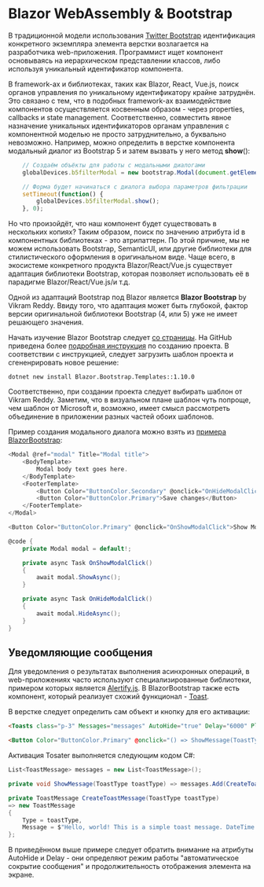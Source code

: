 # Blazor WebAssembly & Bootstrap

В традиционной модели использования [Twitter Bootstrap](https://getbootstrap.com/) идентификация конкретного экземпляра элемента верстки возлагается на разработчика web-приложения. Программист ищет компонент основываясь на иерархическом представлении классов, либо используя уникальный идентификатор компонента.

В framework-ах и библиотеках, таких как Blazor, React, Vue.js, поиск органов управления по уникальному идентификатору крайне затруднён. Это связано с тем, что в подобных framework-ах взаимодействие компонентов осуществляется косвенным образом - через properties, callbacks и state management. Соответственно, совместить явное назначение уникальных идентификаторов органам управления с компонентной моделью не просто затруднительно, а буквально невозможно. Например, можно определить в верстке компонента модальный диалог из Bootstrap 5 и затем вызвать у него метод **show**():

```js
    // Создаём объёкты для работы с модальными диалогами
    globalDevices.b5filterModal = new bootstrap.Modal(document.getElementById('filterModal'), {});

    // Форма будет начинаться с диалога выбора параметров фильтрации
    setTimeout(function() {
        globalDevices.b5filterModal.show();
    }, 0);
```

Но что произойдёт, что наш компонент будет существовать в нескольких копиях? Таким образом, поиск по значению атрибута id в компонентных библиотеках - это атрипаттерн. По этой причине, мы не можем использовать Bootstrap, SemanticUI, или другие библиотеки для стилистического оформления в оригинальном виде. Чаще всего, в экосистеме конкретного продукта Blazor/React/Vue.js существует адаптация библиотеки Bootstrap, которая позволяет использовать её в парадигме Blazor/React/Vue.js/и т.д.

Одной из адаптаций Bootstrap под Blazor является **Blazor Bootstrap** by Vikram Reddy. Ввиду того, что адаптация может быть глубокой, фактор версии оригинальной библиотеки Bootstrap (4, или 5) уже не имеет решающего значения.

Начать изучение Blazor Bootstrap следует [со страницы](https://docs.blazorbootstrap.com/getting-started/blazor-webassembly-net-8). На GitHub приведена более [подробная инструкция](https://github.com/vikramlearning/blazorbootstrap) по созданию проекта. В соответствии с инструкцией, следует загрузить шаблон проекта и сгененрировать новое решение:

```shell
dotnet new install Blazor.Bootstrap.Templates::1.10.0
```

Соответственно, при создании проекта следует выбирать шаблон от Vikram Reddy. Заметим, что в визуальном плане шаблон чуть попроще, чем шаблон от Microsoft и, возможно, имеет смысл рассмотреть объединение в приложении разных частей обоих шаблонов.

Пример создания модального диалога можно взять из [примера BlazorBootstrap](https://demos.blazorbootstrap.com/modals):

```csharp
<Modal @ref="modal" Title="Modal title">
    <BodyTemplate>
        Modal body text goes here.
    </BodyTemplate>
    <FooterTemplate>
        <Button Color="ButtonColor.Secondary" @onclick="OnHideModalClick">Close</Button>
        <Button Color="ButtonColor.Primary">Save changes</Button>
    </FooterTemplate>
</Modal>

<Button Color="ButtonColor.Primary" @onclick="OnShowModalClick">Show Modal</Button>

@code {
    private Modal modal = default!;

    private async Task OnShowModalClick()
    {
        await modal.ShowAsync();
    }

    private async Task OnHideModalClick()
    {
        await modal.HideAsync();
    }
}
```

## Уведомляющие сообщения

Для уведомления о результатах выполнения асинхронных операций, в web-приложениях часто используют специализированные библиотеки, примером которых является [Alertify.js](https://alertifyjs.com/). В BlazorBootstrap также есть компонент, который реализует схожий функционал - [Toast](https://docs.blazorbootstrap.com/components/toasts).

В верстке следует определить сам объект и кнопку для его активации:

```html
<Toasts class="p-3" Messages="messages" AutoHide="true" Delay="6000" Placement="ToastsPlacement.BottomRight" />

<Button Color="ButtonColor.Primary" @onclick="() => ShowMessage(ToastType.Primary)">Primary Toast</Button>
```

Активация Tosater выполняется следующим кодом C#:

```csharp
List<ToastMessage> messages = new List<ToastMessage>();

private void ShowMessage(ToastType toastType) => messages.Add(CreateToastMessage(toastType));

private ToastMessage CreateToastMessage(ToastType toastType)
=> new ToastMessage
{
    Type = toastType,
    Message = $"Hello, world! This is a simple toast message. DateTime: {DateTime.Now}",
};
```

В приведённом выше примере следует обратить внимание на атрибуты AutoHide и Delay - они определяют режим работы "автоматическое сокрытие сообщения" и продолжительность отображения элемента на экране.
